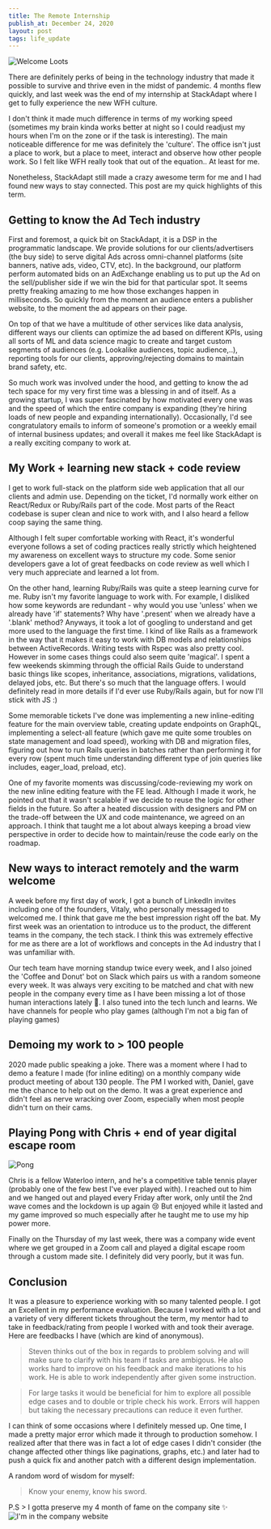 ```yaml
---
title: The Remote Internship
publish_at: December 24, 2020
layout: post
tags: life_update
---
```


![Welcome Loots](the-remote-internship/loot.png "=400x400")

There are definitely perks of being in the technology industry that made it possible to survive and thrive even in the midst of pandemic. 4 months flew quickly, and last week was the end of my internship at StackAdapt where I get to fully experience the new WFH culture.

I don't think it made much difference in terms of my working speed (sometimes my brain kinda works better at night so I could readjust my hours when I'm on the zone or if the task is interesting).  The main noticeable difference for me was definitely the 'culture'. The office isn't just a place to work, but a place to meet, interact and observe how other people work. So I felt like WFH really took that out of the equation.. At least for me.

Nonetheless, StackAdapt still made a crazy awesome term for me and I had found new ways to stay connected. This post are my quick highlights of this term.

## Getting to know the Ad Tech industry
First and foremost, a quick bit on StackAdapt, it is a DSP in the programmatic landscape. We provide solutions for our clients/advertisers (the buy side) to serve digital Ads across omni-channel platforms (site banners, native ads, video, CTV, etc). In the background, our platform perform automated bids on an AdExchange enabling us to put up the Ad on the sell/publisher side if we win the bid for that particular spot. It seems pretty freaking amazing to me how those exchanges happen in milliseconds. So quickly from the moment an audience enters a publisher website, to the moment the ad appears on their page.

On top of that we have a multitude of other services like data analysis, different ways our clients can optimize the ad based on different KPIs, using all sorts of ML and data science magic to create and target custom segments of audiences (e.g. Lookalike audiences,  topic audience,..), reporting tools for our clients, approving/rejecting domains to maintain brand safety, etc.

So much work was involved under the hood, and getting to know the ad tech space for my very first time was a blessing in and of itself. As a growing startup, I was super fascinated by how motivated every one was and the speed of which the entire company is expanding (they're hiring loads of new people and expanding internationally). Occasionally, I'd see congratulatory emails to inform of someone's promotion or a weekly email of internal business updates; and overall it makes me feel like StackAdapt is a really exciting company to work at.

## My Work + learning new stack + code review
I get to work full-stack on the platform side web application that all our clients and admin use. Depending on the ticket, I'd normally work either on React/Redux or Ruby/Rails part of the code. Most parts of the React codebase is super clean and nice to work with, and I also heard a fellow coop saying the same thing.

Although I felt super comfortable working with React, it's wonderful everyone follows a set of coding practices really strictly which heightened my awareness on excellent ways to structure my code. Some senior developers gave a lot of great feedbacks on code review as well which I very much appreciate and learned a lot from.

On the other hand, learning Ruby/Rails was quite a steep learning curve for me. Ruby isn't my favorite language to work with. For example, I disliked how some keywords are redundant - why would you use 'unless' when we already have 'if' statements? Why have '.present' when we already have a '.blank' method? Anyways, it took a lot of googling to understand and get more used to the language the first time. I kind of like Rails as a framework in the way that it makes it easy to work with DB models and relationships between ActiveRecords. Writing tests with Rspec was also pretty cool. However in some cases things could also seem quite 'magical'. I spent a few weekends skimming through the official Rails Guide to understand basic things like scopes, inheritance, associations, migrations, validations, delayed jobs, etc. But there's so much that the language offers. I would definitely read in more details if I'd ever use Ruby/Rails again, but for now I'll stick with JS :)

Some memorable tickets I've done was implementing a new inline-editing feature for the main overview table, creating update endpoints on GraphQL, implementing a select-all feature (which gave me quite some troubles on state management and load speed), working with DB and migration files, figuring out how to run Rails queries in batches rather than performing it for every row (spent much time understanding different type of join queries like includes, eager_load, preload, etc).

One of my favorite moments was discussing/code-reviewing my work on the new inline editing feature with the FE lead. Although I made it work, he pointed out that it wasn't scalable if we decide to reuse the logic for other fields in the future. So after a heated discussion with designers and PM on the trade-off between the UX and code maintenance, we agreed on an approach. I think that taught me a lot about always keeping a broad view perspective in order to decide how to maintain/reuse the code early on the roadmap.

## New ways to interact remotely and the warm welcome
A week before my first day of work, I got a bunch of LinkedIn invites including one of the founders, Vitaly, who personally messaged to welcomed me. I think that gave me the best impression right off the bat. My first week was an orientation to introduce us to the product, the different teams in the company, the tech stack. I think this was extremely effective for me as there are a lot of workflows and concepts in the Ad industry that I was unfamiliar with.

Our tech team have morning standup twice every week, and I also joined the 'Coffee and Donut' bot on Slack which pairs us with a random someone every week. It was always very exciting to be matched and chat with new people in the company every time as I have been missing a lot of those human interactions lately 🤧. I also tuned into the tech lunch and learns. We have channels for people who play games (although I'm not a big fan of playing games)

## Demoing my work to > 100 people
2020 made public speaking a joke. There was a moment where I had to demo a feature I made (for inline editing) on a monthly company wide product meeting of about 130 people. The PM I worked with, Daniel, gave me the chance to help out on the demo. It was a great experience and didn't feel as nerve wracking over Zoom, especially when most people didn't turn on their cams.

## Playing Pong with Chris + end of year digital escape room
![Pong](the-remote-internship/pong.png "=400x400")

Chris is a fellow Waterloo intern, and he's a competitive table tennis player (probably one of the few best I've ever played with). I reached out to him and we hanged out and played every Friday after work, only until the 2nd wave comes and the lockdown is up again 😢 But enjoyed while it lasted and my game improved so much especially after he taught me to use my hip power more.

Finally on the Thursday of my last week, there was a company wide event where we get grouped in a Zoom call and played a digital escape room through a custom made site. I definitely did very poorly, but it was fun.

## Conclusion
It was a pleasure to experience working with so many talented people. I got an Excellent in my performance evaluation. Because I worked with a lot and a variety of very different tickets throughout the term, my mentor had to take in feedback/rating from people I worked with and took their average. Here are feedbacks I have (which are kind of anonymous).

> Steven thinks out of the box in regards to problem solving and will make sure to clarify with his team if tasks are ambigous. He also works hard to improve on his feedback and make iterations to his work. He is able to work independently after given some instruction.

> For large tasks it would be beneficial for him to explore all possible edge cases and to double or triple check his work. Errors will happen but taking the necessary precautions can reduce it even further.

I can think of some occasions where I definitely messed up. One time, I made a pretty major error which made it through to production somehow. I realized after that there was in fact a lot of edge cases I didn't consider (the change affected other things like paginations, graphs, etc.) and later had to push a quick fix and another patch with a different design implementation.

A random word of wisdom for myself:
> Know your enemy, know his sword.

P.S > I gotta preserve my 4 month of fame on the company site ✨
![I'm in the company website](the-remote-internship/companyPic.gif "=400x400")